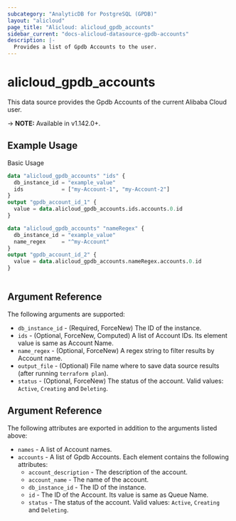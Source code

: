 ```yaml
---
subcategory: "AnalyticDB for PostgreSQL (GPDB)"
layout: "alicloud"
page_title: "Alicloud: alicloud_gpdb_accounts"
sidebar_current: "docs-alicloud-datasource-gpdb-accounts"
description: |-
  Provides a list of Gpdb Accounts to the user.
---
```


# alicloud\_gpdb\_accounts

This data source provides the Gpdb Accounts of the current Alibaba Cloud user.

-> **NOTE:** Available in v1.142.0+.

## Example Usage

Basic Usage

```terraform
data "alicloud_gpdb_accounts" "ids" {
  db_instance_id = "example_value"
  ids            = ["my-Account-1", "my-Account-2"]
}
output "gpdb_account_id_1" {
  value = data.alicloud_gpdb_accounts.ids.accounts.0.id
}

data "alicloud_gpdb_accounts" "nameRegex" {
  db_instance_id = "example_value"
  name_regex     = "^my-Account"
}
output "gpdb_account_id_2" {
  value = data.alicloud_gpdb_accounts.nameRegex.accounts.0.id
}
            
```

## Argument Reference

The following arguments are supported:

* `db_instance_id` - (Required, ForceNew) The ID of the instance.
* `ids` - (Optional, ForceNew, Computed)  A list of Account IDs. Its element value is same as Account Name.
* `name_regex` - (Optional, ForceNew) A regex string to filter results by Account name.
* `output_file` - (Optional) File name where to save data source results (after running `terraform plan`).
* `status` - (Optional, ForceNew) The status of the account. Valid values: `Active`, `Creating` and `Deleting`.

## Argument Reference

The following attributes are exported in addition to the arguments listed above:

* `names` - A list of Account names.
* `accounts` - A list of Gpdb Accounts. Each element contains the following attributes:
	* `account_description` - The description of the account.
	* `account_name` - The name of the account.
	* `db_instance_id` - The ID of the instance.
	* `id` - The ID of the Account. Its value is same as Queue Name.
	* `status` - The status of the account. Valid values: `Active`, `Creating` and `Deleting`.